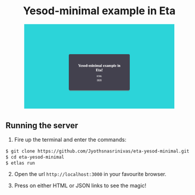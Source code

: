 <h1 align="center">Yesod-minimal example in Eta</h1>

<p align="center">
  <img src="./resources/eta-yesod-minimal.png" width="80%" />
</p>

## Running the server

1) Fire up the terminal and enter the commands:

  ```
  $ git clone https://github.com/Jyothsnasrinivas/eta-yesod-minimal.git
  $ cd eta-yesod-minimal
  $ etlas run
  ```

2) Open the url `http://localhost:3000` in your favourite browser.

3) Press on either HTML or JSON links to see the magic!
